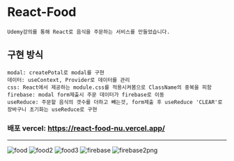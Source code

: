 # React-Food
```
Udemy강의를 통해 React로 음식을 주문하는 서비스를 만들었습니다.
```
## 구현 방식
```
modal: createPotal로 modal를 구현   
데이터: useContext, Provider로 데이터를 관리   
css: React에서 제공하는 module.css를 적용시켜봄으로 ClassName의 중복을 피함   
firebase: modal form제출시 주문 데이터가 firebase로 이동   
useReduce: 주문할 음식의 갯수를 더하고 빼는것, form제출 후 useReduce 'CLEAR'로 장바구니 초기화는 useReduce로 구현
```
### 배포 vercel: https://react-food-nu.vercel.app/
---------------------------
![food](https://user-images.githubusercontent.com/96061695/175877679-61893810-dc8a-4ba9-b259-59f4c4e6a48e.png)
![food2](https://user-images.githubusercontent.com/96061695/175877696-51b1712f-253a-4af7-b7a1-86d0dad513f5.png)
![food3](https://user-images.githubusercontent.com/96061695/175877705-5368bbe3-59af-47cb-abf5-eee47d2dd4d6.png)
![firebase](https://user-images.githubusercontent.com/96061695/175877711-9d378c39-a582-4e66-95c6-99e9049f0e99.png)
![firebase2png](https://user-images.githubusercontent.com/96061695/175877716-995ccc8a-cdf2-4803-90ce-0e6bf9cc40b7.png)



